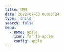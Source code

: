 ```yaml
---
title: 捷径
date: 2022-05-03 00:03:24
type: 'child'
search: false
menu:
  - name: apple
    icon: far fa-apple
    config: apple
---
```

